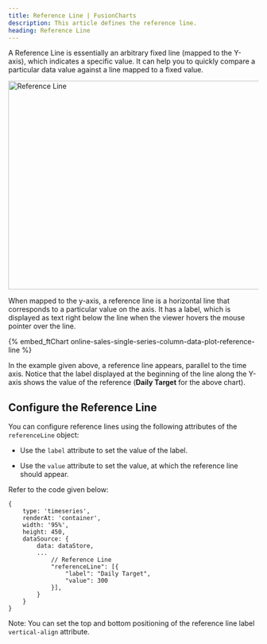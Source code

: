```yaml
---
title: Reference Line | FusionCharts
description: This article defines the reference line.
heading: Reference Line
---
```


A Reference Line is essentially an arbitrary fixed line (mapped to the Y-axis), which indicates a specific value. It can help you to quickly compare a particular data value against a line mapped to a fixed value. 

<img src="{% site.baseurl %}/images/fusiontime-component-reference-line.png" alt="Reference Line" width="700" height="420">

When mapped to the y-axis, a reference line is a horizontal line that corresponds to a particular value on the axis. It has a label, which is displayed as text right below the line when the viewer hovers the mouse pointer over the line. 

{% embed_ftChart online-sales-single-series-column-data-plot-reference-line %}

In the example given above, a reference line appears, parallel to the time axis. Notice that the label displayed at the beginning of the line along the Y-axis shows the value of the reference (**Daily Target** for the above chart).

## Configure the Reference Line

You can configure reference lines using the following attributes of the `referenceLine` object:

* Use the `label` attribute to set the value of the label.

* Use the `value` attribute to set the value, at which the reference line should appear.

Refer to the code given below:

```
{
    type: 'timeseries',
    renderAt: 'container',
    width: '95%',
    height: 450,
    dataSource: {
        data: dataStore,
        ...
            // Reference Line
            "referenceLine": [{
                "label": "Daily Target",
                "value": 300
            }],
        }
    }
}
```

Note: You can set the top and bottom positioning of the reference line label `vertical-align` attribute.